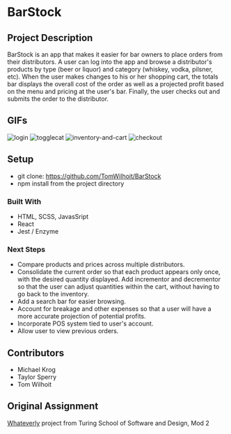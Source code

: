 # BarStock

## Project Description

BarStock is an app that makes it easier for bar owners to place orders from their distributors. A user can log into the app and  browse a distributor's products by type (beer or liquor) and category (whiskey, vodka, pilsner, etc). When the user makes changes to his or her shopping cart, the totals bar displays the overall cost of the order as well as a projected profit based on the menu and pricing at the user's bar. Finally, the user checks out and submits the order to the distributor. 

## GIFs

![login](https://user-images.githubusercontent.com/43555476/53146442-6ab72c80-3561-11e9-8052-7636b16d7cb6.gif)
![togglecat](https://user-images.githubusercontent.com/43555476/53146441-6ab72c80-3561-11e9-8465-880c603ce38b.gif)
![inventory-and-cart](https://user-images.githubusercontent.com/43555476/53146440-6ab72c80-3561-11e9-9b55-0747563bbb22.gif)
![checkout](https://user-images.githubusercontent.com/43555476/53146438-6ab72c80-3561-11e9-9947-cfeda8969558.gif)

## Setup

- git clone: https://github.com/TomWilhoit/BarStock
- npm install from the project directory 

### Built With

- HTML, SCSS, JavasSript
- React
- Jest / Enzyme 

### Next Steps 

- Compare products and prices across multiple distributors.
- Consolidate the current order so that each product appears only once, with the desired quantity displayed. Add incrementor and decrementor so that the user can adjust quantities within the cart, without having to go back to the inventory. 
- Add a search bar for easier browsing. 
- Account for breakage and other expenses so that a user will have a more accurate projection of potential profits.
- Incorporate POS system tied to user's account.
- Allow user to view previous orders.

## Contributors 
- Michael Krog
- Taylor Sperry
- Tom Wilhoit

## Original Assignment
<a href=http://frontend.turing.io/projects/whateverly.html>Whateverly</a> project from Turing School of Software and Design, Mod 2


